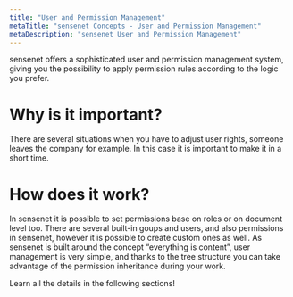 ```yaml
---
title: "User and Permission Management"
metaTitle: "sensenet Concepts - User and Permission Management"
metaDescription: "sensenet User and Permission Management"
---
```


sensenet offers a sophisticated user and permission management system, giving you the possibility to apply permission rules according to the logic you prefer.

# Why is it important?
There are several situations when you have to adjust user rights, someone leaves the company for example. In this case it is important to make it in a short time. 

# How does it work?
In sensenet it is possible to set permissions base on roles or on document level too. There are several built-in goups and users, and also permissions in sensenet, however it is possible to create custom ones as well.
As sensenet is built around the concept “everything is content”, user management is very simple, and thanks to the tree structure you can take advantage of the permission inheritance during your work.

Learn all the details in the following sections!

